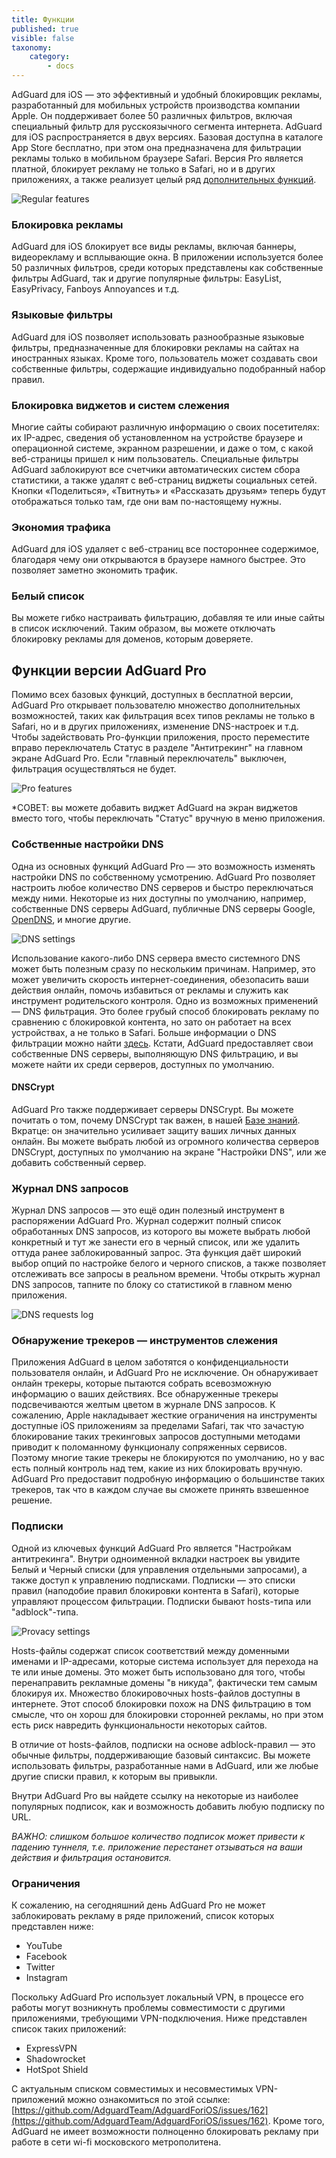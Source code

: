 ```yaml
---
title: Функции
published: true
visible: false
taxonomy:
    category:
        - docs
---
```


AdGuard для iOS — это эффективный и удобный блокировщик рекламы, разработанный для мобильных устройств производства компании Apple. Он поддерживает более 50 различных фильтров, включая специальный фильтр для русскоязычного сегмента интернета. AdGuard для iOS распространяется в двух версиях. Базовая доступна в каталоге App Store бесплатно, при этом она предназначена для фильтрации рекламы только в мобильном браузере Safari. Версия Pro является платной, блокирует рекламу не только в Safari, но и в других приложениях, а также реализует целый ряд [дополнительных функций](#pro).

![Regular features](screenshots_ru/regular-features.jpg)

### Блокировка рекламы
AdGuard для iOS блокирует все виды рекламы, включая баннеры, видеорекламу и всплывающие окна. В приложении используется более 50 различных фильтров, среди которых представлены как собственные фильтры AdGuard, так и другие популярные фильтры: EasyList, EasyPrivacy, Fanboys Annoyances и т.д.

### Языковые фильтры
AdGuard для iOS позволяет использовать разнообразные языковые фильтры, предназначенные для блокировки рекламы на сайтах на иностранных языках. Кроме того, пользователь может создавать свои собственные фильтры, содержащие индивидуально подобранный набор правил.

### Блокировка виджетов и систем слежения
Многие сайты собирают различную информацию о своих посетителях: их IP-адрес, сведения об установленном на устройстве браузере и операционной системе, экранном разрешении, и даже о том, с какой веб-страницы пришел к ним пользователь. Специальные фильтры AdGuard заблокируют все счетчики автоматических систем сбора статистики, а также удалят с веб-страниц виджеты социальных сетей. Кнопки «Поделиться», «Твитнуть» и «Рассказать друзьям» теперь будут отображаться только там, где они вам по-настоящему нужны.

### Экономия трафика
AdGuard для iOS удаляет с веб-страниц все постороннее содержимое, благодаря чему они открываются в браузере намного быстрее. Это позволяет заметно экономить трафик.

### Белый список
Вы можете гибко настраивать фильтрацию, добавляя те или иные сайты в список исключений. Таким образом, вы можете отключать блокировку рекламы для доменов, которым доверяете.


## Функции версии AdGuard Pro  <a id="pro"></a>
Помимо всех базовых функций, доступных в бесплатной версии, AdGuard Pro открывает пользователю множество дополнительных возможностей, таких как фильтрация всех типов рекламы не только в Safari, но и в других приложениях, изменение DNS-настроек и т.д. Чтобы задействовать Pro-функции приложения, просто переместите вправо переключатель Статус в разделе "Антитрекинг" на главном экране AdGuard Pro. Если "главный переключатель" выключен, фильтрация осуществляться не будет.

![Pro features](screenshots_ru/pro-features.jpg)

*СОВЕТ: вы можете добавить виджет AdGuard на экран виджетов вместо того, чтобы переключать "Статус" вручную в меню приложения.

### Собственные настройки DNS
Одна из основных функций AdGuard Pro — это возможность изменять настройки DNS по собственному усмотрению. AdGuard Pro позволяет настроить любое количество DNS серверов и быстро переключаться между ними. Некоторые из них доступны по умолчанию, например, собственные DNS серверы AdGuard, публичные DNS серверы Google, [OpenDNS](https://www.opendns.com), и многие другие.

![DNS settings](screenshots_ru/dns-settings.jpg)

Использование какого-либо DNS сервера вместо системного DNS может быть полезным сразу по нескольким причинам. Например, это может увеличить скорость интернет-соединения, обезопасить ваши действия онлайн, помочь избавиться от рекламы и служить как инструмент родительского контроля. Одно из возможных применений — DNS фильтрация. Это более грубый способ блокировать рекламу по сравнению с блокировкой контента, но зато он работает на всех устройствах, а не только в Safari. Больше информации о DNS фильтрации можно найти [здесь](https://kb.adguard.com/general/dns-filtering-android). Кстати, AdGuard предоставляет свои собственные DNS серверы, выполняющую DNS фильтрацию, и вы можете найти их среди серверов, доступных по умолчанию.

#### DNSCrypt
AdGuard Pro также поддерживает серверы DNSCrypt. Вы можете почитать о том, почему DNSCrypt так важен, в нашей [Базе знаний](https://kb.adguard.com/general/dns-filtering-android#what-is-dnscrypt-and-why-is-it-important). Вкратце: он значительно усиливает защиту ваших личных данных онлайн. Вы можете выбрать любой из огромного количества серверов DNSCrypt, доступных по умолчанию на экране "Настройки DNS", или же добавить собственный сервер.

### Журнал DNS запросов
Журнал DNS запросов — это ещё один полезный инструмент в распоряжении AdGuard Pro. Журнал содержит полный список обработанных DNS запросов, из которого вы можете выбрать любой конкретный и тут же занести его в черный список, или же удалить оттуда ранее заблокированный запрос. Эта функция даёт широкий выбор опций по настройке белого и черного списков, а также позволяет отслеживать все запросы в реальном времени. Чтобы открыть журнал DNS запросов, тапните по блоку со статистикой в главном меню приложения. 

![DNS requests log](screenshots_ru/requests.jpg)

### Обнаружение трекеров — инструментов слежения
Приложения AdGuard в целом заботятся о конфиденциальности пользователя онлайн, и AdGuard Pro не исключение. Он обнаруживает онлайн трекеры, которые пытаются собрать всевозможную информацию о ваших действиях. Все обнаруженные трекеры подсвечиваются желтым цветом в журнале DNS запросов. К сожалению, Apple накладывает жесткие ограничения на инструменты доступные iOS приложениям за пределами Safari, так что зачастую блокирование таких трекинговых запросов доступными методами приводит к поломанному функционалу сопряженных сервисов. Поэтому многие такие трекеры не блокируются по умолчанию, но у вас есть полный контроль над тем, какие из них блокировать вручную. AdGuard Pro предоставит подробную информацию о большинстве таких трекеров, так что в каждом случае вы сможете принять взвешенное решение.

### Подписки
Одной из ключевых функций AdGuard Pro является "Настройкам антитрекинга". Внутри одноименной вкладки настроек вы увидите Белый и Черный списки (для управления отдельными запросами), а также доступ к управлению подписками. Подписки — это списки правил (наподобие правил блокировки контента в Safari), которые управляют процессом фильтрации. Подписки бывают hosts-типа или "adblock"-типа.

![Provacy settings](screenshots_ru/privacy-settings.jpg)

Hosts-файлы содержат список соответствий между доменными именами и IP-адресами, которые система использует для перехода на те или иные домены.  Это может быть использовано для того, чтобы перенаправить рекламные домены "в никуда", фактически тем самым блокируя их. Множество блокировочных hosts-файлов доступны в интернете. Этот способ блокировки похож на DNS фильтрацию в том смысле, что он хорош для блокировки сторонней рекламы, но при этом есть риск навредить функциональности некоторых сайтов.

В отличие от hosts-файлов, подписки на основе adblock-правил — это обычные фильтры, поддерживающие базовый синтаксис. Вы можете использовать фильтры, разработанные нами в AdGuard, или же любые другие списки правил, к которым вы привыкли.

Внутри AdGuard Pro вы найдете ссылку на некоторые из наиболее популярных подписок, как и возможность добавить любую подписку по URL.

*ВАЖНО: слишком большое количество подписок может привести к падению туннеля, т.е. приложение перестанет отзываться на ваши действия и фильтрация остановится.*

### Ограничения
К сожалению, на сегодняшний день AdGuard Pro не может заблокировать рекламу в ряде приложений, список которых представлен ниже:

* YouTube
* Facebook
* Twitter
* Instagram

Поскольку AdGuard Pro использует локальный VPN, в процессе его работы могут возникнуть проблемы совместимости с другими приложениями, требующими VPN-подключения. Ниже представлен список таких приложений:

* ExpressVPN
* Shadowrocket
* HotSpot Shield

С актуальным списком совместимых и несовместимых VPN-приложений можно ознакомиться по этой ссылке: [https://github.com/AdguardTeam/AdguardForiOS/issues/162](https://github.com/AdguardTeam/AdguardForiOS/issues/162).
Кроме того, AdGuard не имеет возможности полноценно блокировать рекламу при работе в сети wi-fi московского метрополитена.

